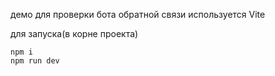 демо для проверки бота обратной связи
используется Vite

для запуска(в корне проекта)

```
npm i
npm run dev

```
